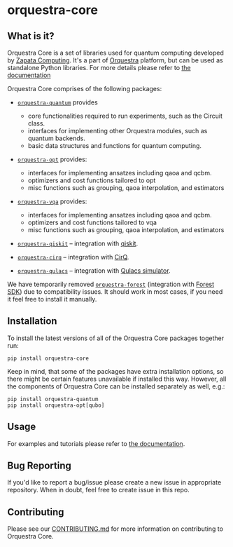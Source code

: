 # orquestra-core

## What is it?

Orquestra Core is a set of libraries used for quantum computing developed by [Zapata Computing](https://www.zapatacomputing.com). It's a part of [Orquestra](https://www.zapatacomputing.com/orquestra/) platform, but can be used as standalone Python libraries. 
For more details please refer to [the documentation](https://zapatacomputing.github.io/orquestra-core/)

Orquestra Core comprises of the following packages:

* [`orquestra-quantum`](https://github.com/zapatacomputing/orquestra-quantum) provides

  * core functionalities required to run experiments, such as the Circuit class.
  * interfaces for implementing other Orquestra modules, such as quantum backends.
  * basic data structures and functions for quantum computing.

* [`orquestra-opt`](https://github.com/zapatacomputing/orquestra-opt) provides:

  * interfaces for implementing ansatzes including qaoa and qcbm.
  * optimizers and cost functions tailored to opt
  * misc functions such as grouping, qaoa interpolation, and estimators

* [`orquestra-vqa`](https://github.com/zapatacomputing/orquestra-vqa) provides:

  * interfaces for implementing ansatzes including qaoa and qcbm.
  * optimizers and cost functions tailored to vqa
  * misc functions such as grouping, qaoa interpolation, and estimators

* [`orquestra-qiskit`](https://github.com/zapatacomputing/orquestra-qiskit) – integration with [qiskit](https://qiskit.org/).
* [`orquestra-cirq`](https://github.com/zapatacomputing/orquestra-cirq) – integration with [CirQ](https://quantumai.google/cirq).
* [`orquestra-qulacs`](https://github.com/zapatacomputing/orquestra-qulacs) – integration with [Qulacs simulator](http://docs.qulacs.org/en/latest/).

We have temporarily removed [`orquestra-forest`](https://github.com/zapatacomputing/orquestra-forest) (integration with [Forest SDK](https://docs.rigetti.com/qcs/)) due to compatibility issues. It should work in most cases, if you need it feel free to install it manually.


## Installation

To install the latest versions of all of the Orquestra Core packages together run:

`pip install orquestra-core`

Keep in mind, that some of the packages have extra installation options, so there might be certain features unavailable if installed this way.  However, all the components of Orquestra Core can be installed separately as well, e.g.:

```
pip install orquestra-quantum
pip install orquestra-opt[qubo]
```

## Usage

For examples and tutorials please refer to [the documentation](https://zapatacomputing.github.io/orquestra-core/).


## Bug Reporting

If you'd like to report a bug/issue please create a new issue in appropriate repository. When in doubt, feel free to create issue in this repo.

## Contributing
Please see our [CONTRIBUTING.md](CONTRIBUTING.md) for more information on contributing to Orquestra Core.
